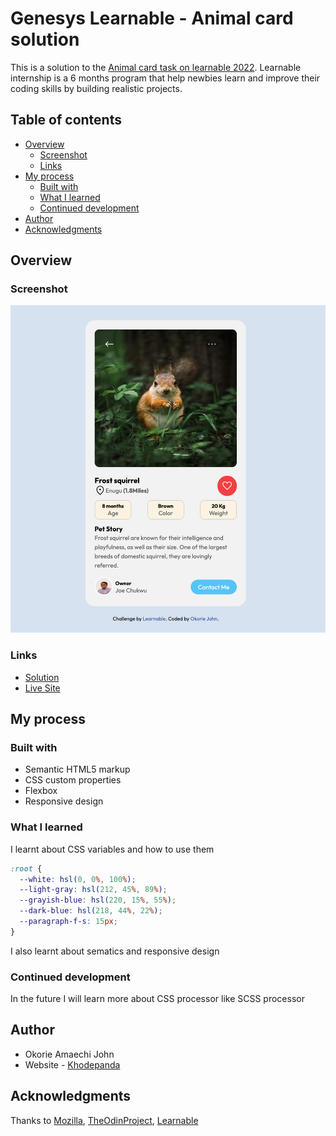 # Genesys Learnable - Animal card solution

This is a solution to the [Animal card task on learnable 2022](https://www.frontendmentor.io/challenges/qr-code-component-iux_sIO_H). Learnable internship is a 6 months program that help newbies learn and improve their coding skills by building realistic projects. 

## Table of contents

- [Overview](#overview)
  - [Screenshot](#screenshot)
  - [Links](#links)
- [My process](#my-process)
  - [Built with](#built-with)
  - [What I learned](#what-i-learned)
  - [Continued development](#continued-development)
- [Author](#author)
- [Acknowledgments](#acknowledgments)



## Overview

### Screenshot

![](./images/shots.png)


### Links

-  [Solution](https://github.com/khodepanda/animal-card)
-  [Live Site](https://frosts.netlify.app/)

## My process

### Built with

- Semantic HTML5 markup
- CSS custom properties
- Flexbox
- Responsive design



### What I learned

I learnt about CSS variables and how to use them

```css
:root {
  --white: hsl(0, 0%, 100%);
  --light-gray: hsl(212, 45%, 89%);
  --grayish-blue: hsl(220, 15%, 55%);
  --dark-blue: hsl(218, 44%, 22%);
  --paragraph-f-s: 15px;
}
```
I also learnt about sematics and responsive design

### Continued development
In the future I will learn more about CSS processor like SCSS processor

## Author

- Okorie Amaechi John
- Website - [Khodepanda](https://khodepanda.co)

## Acknowledgments

Thanks to [Mozilla](), [TheOdinProject](), [Learnable]()


